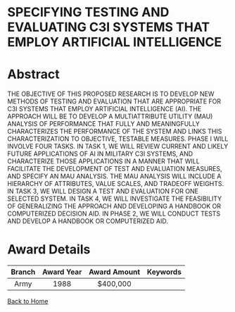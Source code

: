 
SPECIFYING TESTING AND EVALUATING C3I SYSTEMS THAT EMPLOY ARTIFICIAL INTELLIGENCE
=================================================================================

# Abstract


THE OBJECTIVE OF THIS PROPOSED RESEARCH IS TO DEVELOP NEW METHODS OF TESTING AND EVALUATION THAT ARE APPROPRIATE FOR C3I SYSTEMS THAT EMPLOY ARTIFICIAL INTELLIGENCE (AI). THE APPROACH WILL BE TO DEVELOP A MULTIATTRIBUTE UTILITY (MAU) ANALYSIS OF PERFORMANCE THAT FULLY AND MEANINGFULLY CHARACTERIZES THE PERFORMANCE OF THE SYSTEM AND LINKS THIS CHARACTERIZATION TO OBJECTIVE, TESTABLE MEASURES. PHASE I WILL INVOLVE FOUR TASKS. IN TASK 1, WE WILL REVIEW CURRENT AND LIKELY FUTURE APPLICATIONS OF AI IN MILITARY C3I SYSTEMS, AND CHARACTERIZE THOSE APPLICATIONS IN A MANNER THAT WILL FACILITATE THE DEVELOPMENT OF TEST AND EVALUATION MEASURES, AND SPECIFY AN MAU ANALYSIS. THE MAU ANALYSIS WILL INCLUDE A HIERARCHY OF ATTRIBUTES, VALUE SCALES, AND TRADEOFF WEIGHTS. IN TASK 3, WE WILL DESIGN A TEST AND EVALUATION FOR ONE SELECTED SYSTEM. IN TASK 4, WE WILL INVESTIGATE THE FEASIBILITY OF GENERALIZING THE APPROACH AND DEVELOPING A HANDBOOK OR COMPUTERIZED DECISION AID. IN PHASE 2, WE WILL CONDUCT TESTS AND DEVELOP A HANDBOOK OR COMPUTERIZED AID.  

# Award Details

|Branch|Award Year|Award Amount|Keywords|
| :---: | :---: | :---: | :---: |
|Army|1988|$400,000||
  
  


[Back to Home](https://github.com/chrischow/dod_sbir_awards#868)